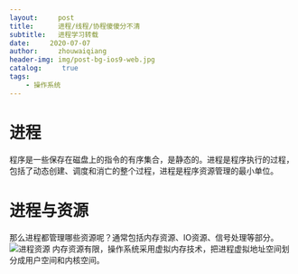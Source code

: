 ```yaml
---
layout:     post
title:      进程/线程/协程傻傻分不清
subtitle:   进程学习转载
date:     2020-07-07
author:     zhouwaiqiang
header-img: img/post-bg-ios9-web.jpg
catalog: 	 true
tags:
    - 操作系统
---
```

# 进程
程序是一些保存在磁盘上的指令的有序集合，是静态的。进程是程序执行的过程，包括了动态创建、调度和消亡的整个过程，进程是程序资源管理的最小单位。

# 进程与资源
那么进程都管理哪些资源呢？通常包括内存资源、IO资源、信号处理等部分。
![进程资源](image/process/process1)
内存资源有限，操作系统采用虚拟内存技术，把进程虚拟地址空间划分成用户空间和内核空间。
